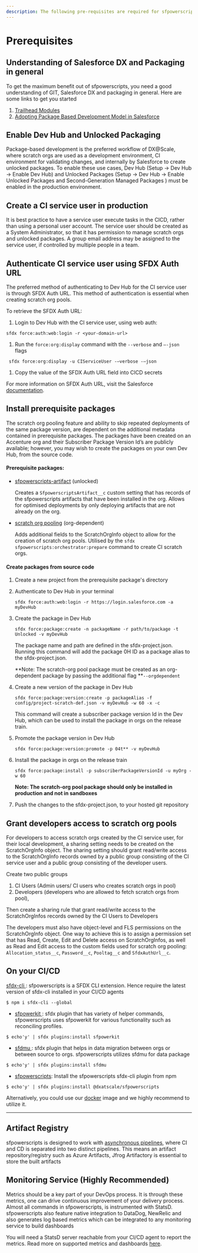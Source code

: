 ```yaml
---
description: The following pre-requisites are required for sfpowerscripts to work
---
```


# Prerequisites

## **Understanding of Salesforce DX and Packaging in general**

To get the maximum benefit out of sfpowerscripts, you need a good understanding of GIT, Salesforce DX and packaging in general. Here are some links to get you started

1. [Trailhead Modules](https://trailhead.salesforce.com/en/users/azlam/trailmixes/salesforce-dx)  
2. [Adopting Package Based Development Model in Salesforce](https://www.linkedin.com/pulse/adopting-package-based-development-model-salesforce-azlam-abdulsalam/?trk=read_related_article-card_title)

## Enable Dev Hub and Unlocked Packaging

Package-based development is the preferred workflow of DX@Scale, where scratch orgs are used as a development environment, CI environment for validating changes, and internally by Salesforce to create unlocked packages. To enable these use cases,  Dev Hub (Setup -> Dev Hub -> Enable Dev Hub) and Unlocked Packages (Setup -> Dev Hub -> Enable Unlocked Packages and Second-Generation Managed Packages ) must be enabled in the production environment.

## Create a CI service user in production

It is best practice to have a service user execute tasks in the CICD, rather than using a personal user account. The service user should be created as a System Administrator, so that it has permission to manage scratch orgs and unlocked packages. A group email address may be assigned to the service user, if controlled by multiple people in a team. 

## Authenticate CI service user using SFDX Auth URL

The preferred method of authenticating to Dev Hub for the CI service user is through SFDX Auth URL. This method of authentication is essential when creating scratch org pools.

To retrieve the SFDX Auth URL:

1. Login to Dev Hub with the CI service user, using web auth:

```
sfdx force:auth:web:login -r <your-domain-url>
```

1. Run the `force:org:display` command with the `--verbose` and `–-json` flags

```
 sfdx force:org:display -u CIServiceUser -–verbose -–json
```

1. Copy the value of the SFDX Auth URL field into CICD secrets

For more information on SFDX Auth URL, visit the Salesforce [documentation](https://developer.salesforce.com/docs/atlas.en-us.sfdx_cli_reference.meta/sfdx_cli_reference/cli_reference_auth_sfdxurl.htm).

## Install prerequisite packages

The scratch org pooling feature and ability to skip repeated deployments of the same package version, are dependent on the additional metadata contained in prerequisite packages. The packages have been created on an Accenture org and their Subscriber Package Version Id’s are publicly available; however, you may wish to create the packages on your own Dev Hub, from the source code.

#### Prerequisite packages:

*   [sfpowerscripts-artifact](https://github.com/Accenture/sfpowerscripts/tree/develop/prerequisites/sfpowerscripts-artifact) (unlocked)



    Creates a `SfpowerscriptsArtifact__c` custom setting that has records of the sfpowerscripts artifacts that have been installed in the org. Allows for optimised deployments by only deploying artifacts that are not already on the org.


*   [scratch org pooling](https://github.com/Accenture/sfpowerscripts/tree/develop/prerequisites/scratchorgpool) (org-dependent)



    Adds additional fields to the ScratchOrgInfo object to allow for the creation of scratch org pools. Utilised by the `sfdx sfpowerscripts:orchestrator:prepare` command to create CI scratch orgs. 

#### Create packages from source code

1. Create a new project from the prerequisite package's directory
2.  Authenticate to Dev Hub in your terminal

    `sfdx force:auth:web:login -r https://login.salesforce.com -a myDevHub`
3.  Create the package in Dev Hub

    `sfdx force:package:create -n packageName -r path/to/package -t Unlocked -v myDevHub`

    The package name and path are defined in the sfdx-project.json. Running this command will add the package 0H ID as a package alias to the sfdx-project.json.

    **Note: The scratch-org pool package must be created as an org-dependent package by passing the additional flag **`--orgdependent`
4.  Create a new version of the package in Dev Hub

    `sfdx force:package:version:create -p packageAlias -f config/project-scratch-def.json -v myDevHub -w 60 -x -c` 

    This command will create a subscriber package version Id in the Dev Hub, which can be used to install the package in orgs on the release train.
5.  Promote the package version in Dev Hub

    `sfdx force:package:version:promote -p 04t** -v myDevHub`
6.  Install the package in orgs on the release train

    `sfdx force:package:install -p subscriberPackageVersionId -u myOrg -w 60`

    **Note: The scratch-org pool package should only be installed in production and not in sandboxes**
7. Push the changes to the sfdx-project.json, to your hosted git repository

## Grant developers access to scratch org pools

For developers to access scratch orgs created by the CI service user, for their local development, a sharing setting needs to be created on the ScratchOrgInfo object. The sharing setting should grant read/write access to the ScratchOrgInfo records owned by a public group consisting of the CI service user and a public group consisting of the developer users.  

Create two public groups

1. CI Users (Admin users/ CI users who creates scratch orgs in pool)
2. Developers (developers who are allowed to fetch scratch orgs from pool), 

Then create a sharing rule that grant read/write access to the ScratchOrgInfos records owned by the CI Users to Developers

The developers must also have object-level and FLS permissions on the ScratchOrgInfo object. One way to achieve this is to assign a permission set that has Read, Create, Edit and Delete access on ScratchOrgInfos, as well as Read and Edit access to the custom fields used for scratch org pooling: `Allocation_status__c`, `Password__c`, `Pooltag__c` and `SfdxAuthUrl__c`.

## **On your CI/CD**

[sfdx-cli ](https://www.npmjs.com/package/sfdx-cli): sfpowerscripts is a SFDX CLI extension. Hence require the latest version of sfdx-cli installed in your CI/CD agents

```
$ npm i sfdx-cli --global
```

* [sfpowerkit ](https://github.com/accenture/sfpowerkit):  sfdx plugin that has variety of helper commands, sfpowerscripts uses sfpowerkit for various functionality such as reconciling profiles. 

```
$ echo'y' | sfdx plugins:install sfpowerkit
```

* [sfdmu ](https://github.com/forcedotcom/SFDX-Data-Move-Utility): sfdx plugin that helps in data migration between orgs or between source to orgs. sfpowerscripts utilizes sfdmu for data package

```
$ echo'y' | sfdx plugins:install sfdmu
```

* [sfpowerscripts](https://www.npmjs.com/package/@dxatscale/sfpowerscripts):  Install the sfpowerscripts sfdx-cli plugin from npm

```
$ echo'y' | sfdx plugins:install @dxatscale/sfpowerscripts
```

Alternatively, you could use our [docker](docker.md) image and we highly recommend to utilize it.

****

## **Artifact Registry**

sfpowerscripts is designed to work with [asynchronous pipelines](https://dxatscale.gitbook.io/sfpowerscripts/faq/orchestrator#is-there-a-pipeline-schematic-diagram-that-i-can-understand), where CI and CD is separated into two distinct pipelines. This means an artifact repository/registry such as Azure Artifacts, Jfrog Artifactory is essential to store the built artifacts

## **Monitoring Service (Highly Recommended)**

Metrics should be a key part of your DevOps process. It is through these metrics, one can drive continuous improvement of your delivery process. Almost all commands in sfpowerscripts, is instrumented with StatsD. sfpowerscripts also feature native integration to DataDog, NewRelic and also generates log based metrics which can be integrated to any monitoring service to build dashboards

You will need a StatsD server reachable from your CI/CD agent to report the metrics. Read more on supported metrics and dashboards [here](../faq/metrics-and-dashboards.md).
